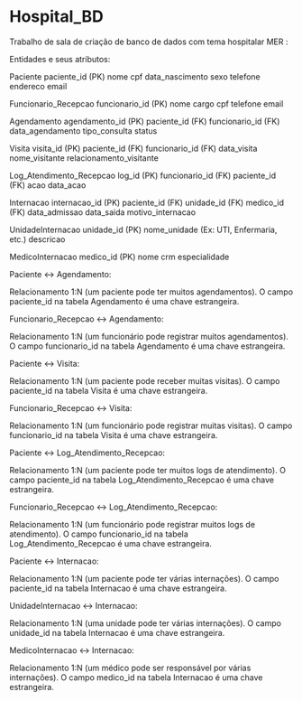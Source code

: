 # Hospital_BD
Trabalho de sala de criação de banco de dados com tema hospitalar
MER :

Entidades e seus atributos:

Paciente
paciente_id (PK)
nome
cpf
data_nascimento
sexo
telefone
endereco
email

Funcionario_Recepcao
funcionario_id (PK)
nome
cargo
cpf
telefone
email

Agendamento
agendamento_id (PK)
paciente_id (FK)
funcionario_id (FK)
data_agendamento
tipo_consulta
status

Visita
visita_id (PK)
paciente_id (FK)
funcionario_id (FK)
data_visita
nome_visitante
relacionamento_visitante

Log_Atendimento_Recepcao
log_id (PK)
funcionario_id (FK)
paciente_id (FK)
acao
data_acao

Internacao
internacao_id (PK)
paciente_id (FK)
unidade_id (FK)
medico_id (FK)
data_admissao
data_saida
motivo_internacao

UnidadeInternacao
unidade_id (PK)
nome_unidade (Ex: UTI, Enfermaria, etc.)
descricao

MedicoInternacao
medico_id (PK)
nome
crm
especialidade




Paciente ↔ Agendamento:

Relacionamento 1:N (um paciente pode ter muitos agendamentos).
O campo paciente_id na tabela Agendamento é uma chave estrangeira.



Funcionario_Recepcao ↔ Agendamento:

Relacionamento 1:N (um funcionário pode registrar muitos agendamentos).
O campo funcionario_id na tabela Agendamento é uma chave estrangeira.


Paciente ↔ Visita:

Relacionamento 1:N (um paciente pode receber muitas visitas).
O campo paciente_id na tabela Visita é uma chave estrangeira.



Funcionario_Recepcao ↔ Visita:

Relacionamento 1:N (um funcionário pode registrar muitas visitas).
O campo funcionario_id na tabela Visita é uma chave estrangeira.



Paciente ↔ Log_Atendimento_Recepcao:

Relacionamento 1:N (um paciente pode ter muitos logs de atendimento).
O campo paciente_id na tabela Log_Atendimento_Recepcao é uma chave estrangeira.



Funcionario_Recepcao ↔ Log_Atendimento_Recepcao:

Relacionamento 1:N (um funcionário pode registrar muitos logs de atendimento).
O campo funcionario_id na tabela Log_Atendimento_Recepcao é uma chave estrangeira.



Paciente ↔ Internacao:

Relacionamento 1:N (um paciente pode ter várias internações).
O campo paciente_id na tabela Internacao é uma chave estrangeira.



UnidadeInternacao ↔ Internacao:

Relacionamento 1:N (uma unidade pode ter várias internações).
O campo unidade_id na tabela Internacao é uma chave estrangeira.



MedicoInternacao ↔ Internacao:

Relacionamento 1:N (um médico pode ser responsável por várias internações).
O campo medico_id na tabela Internacao é uma chave estrangeira.


